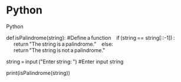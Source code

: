 # Python
Python

def isPalindrome(string):                       #Define a function 
    if (string == string[::-1]) : 
        return "The string is a palindrome." 
    else: 
        return "The string is not a palindrome." 
 
string = input ("Enter string: ")               #Enter input string 
 
print(isPalindrome(string))
